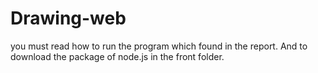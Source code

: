 # Drawing-web
you must read how to run the program which found in the report.
And to download the package of node.js in the front folder.
